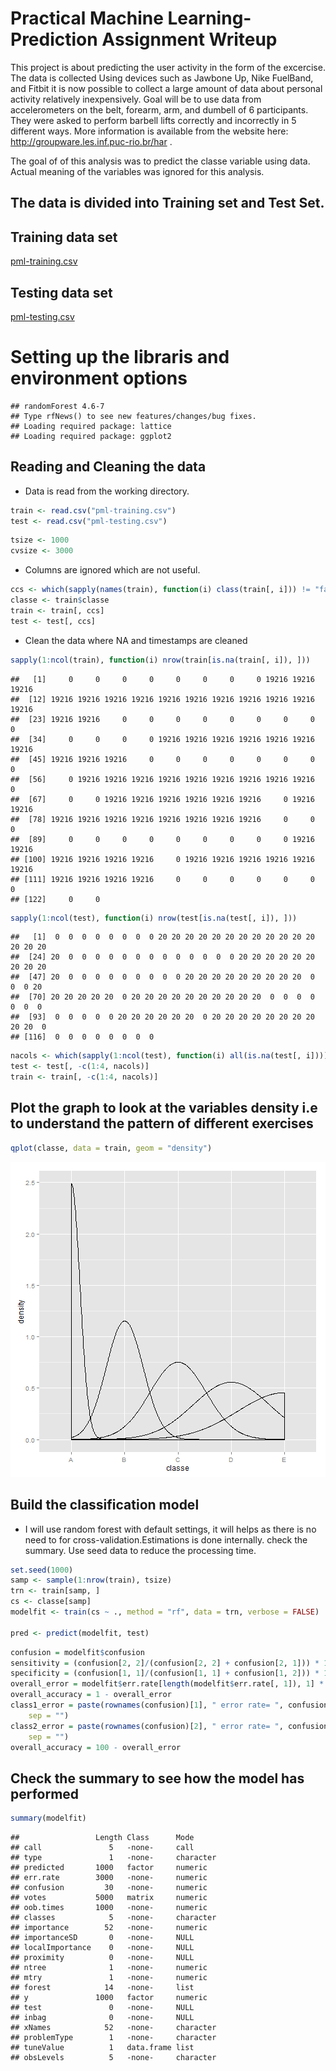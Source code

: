 Practical Machine Learning- Prediction Assignment Writeup
========================================================

This project is about predicting the user activity in the form of the excercise. The data is collected Using devices such as Jawbone Up, Nike FuelBand, and Fitbit it is now possible to collect a large amount of data about personal activity relatively inexpensively. Goal will be to use data from accelerometers on the belt, forearm, arm, and dumbell of 6 participants. They were asked to perform barbell lifts correctly and incorrectly in 5 different ways. More information is available from the website here: http://groupware.les.inf.puc-rio.br/har .

The goal of of this analysis was to predict the classe variable using data.
Actual meaning of the variables was ignored for this analysis.

## The data is divided into Training set and Test Set.


Training data set 
-----------------
<a href="https://d396qusza40orc.cloudfront.net/predmachlearn/pml-training.csv">pml-training.csv</a>

Testing data set
-----------------
<a href="https://d396qusza40orc.cloudfront.net/predmachlearn/pml-testing.csv">pml-testing.csv</a>

# Setting up the libraris and environment options

```
## randomForest 4.6-7
## Type rfNews() to see new features/changes/bug fixes.
## Loading required package: lattice
## Loading required package: ggplot2
```


## Reading and Cleaning the data
* Data is read from the working directory.

```r
train <- read.csv("pml-training.csv")
test <- read.csv("pml-testing.csv")
```



```r
tsize <- 1000
cvsize <- 3000
```

* Columns are ignored which are not useful.

```r
ccs <- which(sapply(names(train), function(i) class(train[, i])) != "factor")
classe <- train$classe
train <- train[, ccs]
test <- test[, ccs]
```

* Clean the data where NA and timestamps are cleaned

```r
sapply(1:ncol(train), function(i) nrow(train[is.na(train[, i]), ]))
```

```
##   [1]     0     0     0     0     0     0     0     0 19216 19216 19216
##  [12] 19216 19216 19216 19216 19216 19216 19216 19216 19216 19216 19216
##  [23] 19216 19216     0     0     0     0     0     0     0     0     0
##  [34]     0     0     0     0 19216 19216 19216 19216 19216 19216 19216
##  [45] 19216 19216 19216     0     0     0     0     0     0     0     0
##  [56]     0 19216 19216 19216 19216 19216 19216 19216 19216 19216     0
##  [67]     0     0 19216 19216 19216 19216 19216 19216     0 19216 19216
##  [78] 19216 19216 19216 19216 19216 19216 19216 19216     0     0     0
##  [89]     0     0     0     0     0     0     0     0     0 19216 19216
## [100] 19216 19216 19216 19216     0 19216 19216 19216 19216 19216 19216
## [111] 19216 19216 19216 19216     0     0     0     0     0     0     0
## [122]     0     0
```

```r
sapply(1:ncol(test), function(i) nrow(test[is.na(test[, i]), ]))
```

```
##   [1]  0  0  0  0  0  0  0  0 20 20 20 20 20 20 20 20 20 20 20 20 20 20 20
##  [24] 20  0  0  0  0  0  0  0  0  0  0  0  0  0 20 20 20 20 20 20 20 20 20
##  [47] 20  0  0  0  0  0  0  0  0  0 20 20 20 20 20 20 20 20 20  0  0  0 20
##  [70] 20 20 20 20 20  0 20 20 20 20 20 20 20 20 20 20  0  0  0  0  0  0  0
##  [93]  0  0  0  0  0 20 20 20 20 20 20  0 20 20 20 20 20 20 20 20 20 20  0
## [116]  0  0  0  0  0  0  0  0
```

```r
nacols <- which(sapply(1:ncol(test), function(i) all(is.na(test[, i]))))
test <- test[, -c(1:4, nacols)]
train <- train[, -c(1:4, nacols)]
```

## Plot the graph to look at the variables density i.e to understand the pattern of different exercises 

```r
qplot(classe, data = train, geom = "density")
```

![plot of chunk unnamed-chunk-5](figure/unnamed-chunk-5.png) 



## Build the classification model
* I will use random forest with default settings, it will helps as there is no need to for cross-validation.Estimations is done internally.
check the summary.
Use seed data to reduce the processing time.

```r
set.seed(1000)
samp <- sample(1:nrow(train), tsize)
trn <- train[samp, ]
cs <- classe[samp]
modelfit <- train(cs ~ ., method = "rf", data = trn, verbose = FALSE)

pred <- predict(modelfit, test)
```


```r
confusion = modelfit$confusion
sensitivity = (confusion[2, 2]/(confusion[2, 2] + confusion[2, 1])) * 100
specificity = (confusion[1, 1]/(confusion[1, 1] + confusion[1, 2])) * 100
overall_error = modelfit$err.rate[length(modelfit$err.rate[, 1]), 1] * 100
overall_accuracy = 1 - overall_error
class1_error = paste(rownames(confusion)[1], " error rate= ", confusion[1, 3], 
    sep = "")
class2_error = paste(rownames(confusion)[2], " error rate= ", confusion[2, 3], 
    sep = "")
overall_accuracy = 100 - overall_error
```

## Check the summary to see how the model has performed

```r
summary(modelfit)
```

```
##                 Length Class      Mode     
## call               5   -none-     call     
## type               1   -none-     character
## predicted       1000   factor     numeric  
## err.rate        3000   -none-     numeric  
## confusion         30   -none-     numeric  
## votes           5000   matrix     numeric  
## oob.times       1000   -none-     numeric  
## classes            5   -none-     character
## importance        52   -none-     numeric  
## importanceSD       0   -none-     NULL     
## localImportance    0   -none-     NULL     
## proximity          0   -none-     NULL     
## ntree              1   -none-     numeric  
## mtry               1   -none-     numeric  
## forest            14   -none-     list     
## y               1000   factor     numeric  
## test               0   -none-     NULL     
## inbag              0   -none-     NULL     
## xNames            52   -none-     character
## problemType        1   -none-     character
## tuneValue          1   data.frame list     
## obsLevels          5   -none-     character
```

